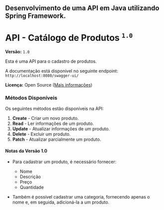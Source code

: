 ## Desenvolvimento de uma API em Java utilizando Spring Framework.

# API - Catálogo de Produtos <sup>```1.0```</sup>

**Versão:** ```1.0```

Esta é uma API para o cadastro de produtos.

A documentação está disponível no seguinte endpoint: ```http://localhost:8080/swagger-ui/```

**Licença:** Open Source ([Mais informações](https://opensource.org/))

 ### Métodos Disponíveis

Os seguintes métodos estão disponíveis na API:

1. **Create** - Criar um novo produto.
2. **Read** - Ler informações de um produto.
3. **Update** - Atualizar informações de um produto.
4. **Delete** - Excluir um produto.
5. **Patch** - Atualizar parcialmente um produto.

#### Notas da Versão 1.0

- Para cadastrar um produto, é necessário fornecer:
  - Nome
  - Descrição
  - Preço
  - Quantidade

- Também é possível cadastrar uma categoria, fornecendo apenas o nome e, em seguida, adicioná-la a um produto.
